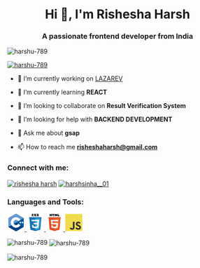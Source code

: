 <h1 align="center">Hi 👋, I'm Rishesha Harsh</h1>
<h3 align="center">A passionate frontend developer from India</h3>

<p align="left"> <img src="https://komarev.com/ghpvc/?username=harshu-789&label=Profile%20views&color=0e75b6&style=flat" alt="harshu-789" /> </p>

<p align="left"> <a href="https://github.com/ryo-ma/github-profile-trophy"><img src="https://github-profile-trophy.vercel.app/?username=harshu-789" alt="harshu-789" /></a> </p>

- 🔭 I’m currently working on [LAZAREV](https://github.com/harshu-789/lazarev)

- 🌱 I’m currently learning **REACT**

- 👯 I’m looking to collaborate on **Result Verification System**

- 🤝 I’m looking for help with **BACKEND DEVELOPMENT**

- 💬 Ask me about **gsap**

- 📫 How to reach me **risheshaharsh@gmail.com**

<h3 align="left">Connect with me:</h3>
<p align="left">
<a href="https://linkedin.com/in/rishesha harsh" target="blank"><img align="center" src="https://raw.githubusercontent.com/rahuldkjain/github-profile-readme-generator/master/src/images/icons/Social/linked-in-alt.svg" alt="rishesha harsh" height="30" width="40" /></a>
<a href="https://instagram.com/harshsinha__01" target="blank"><img align="center" src="https://raw.githubusercontent.com/rahuldkjain/github-profile-readme-generator/master/src/images/icons/Social/instagram.svg" alt="harshsinha__01" height="30" width="40" /></a>
</p>

<h3 align="left">Languages and Tools:</h3>
<p align="left"> <a href="https://www.w3schools.com/cpp/" target="_blank" rel="noreferrer"> <img src="https://raw.githubusercontent.com/devicons/devicon/master/icons/cplusplus/cplusplus-original.svg" alt="cplusplus" width="40" height="40"/> </a> <a href="https://www.w3schools.com/css/" target="_blank" rel="noreferrer"> <img src="https://raw.githubusercontent.com/devicons/devicon/master/icons/css3/css3-original-wordmark.svg" alt="css3" width="40" height="40"/> </a> <a href="https://www.w3.org/html/" target="_blank" rel="noreferrer"> <img src="https://raw.githubusercontent.com/devicons/devicon/master/icons/html5/html5-original-wordmark.svg" alt="html5" width="40" height="40"/> </a> <a href="https://developer.mozilla.org/en-US/docs/Web/JavaScript" target="_blank" rel="noreferrer"> <img src="https://raw.githubusercontent.com/devicons/devicon/master/icons/javascript/javascript-original.svg" alt="javascript" width="40" height="40"/> </a> </p>

<p><img align="left" src="https://github-readme-stats.vercel.app/api/top-langs?username=harshu-789&show_icons=true&locale=en&layout=compact" alt="harshu-789" /></p>

<p>&nbsp;<img align="center" src="https://github-readme-stats.vercel.app/api?username=harshu-789&show_icons=true&locale=en" alt="harshu-789" /></p>

<p><img align="center" src="https://github-readme-streak-stats.herokuapp.com/?user=harshu-789&" alt="harshu-789" /></p>
